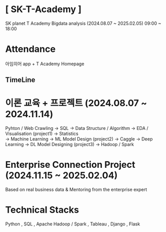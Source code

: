 # [ SK-T-Academy ]
SK planet T Academy Bigdata analysis (2024.08.07 ~ 2025.02.05)  09:00 ~ 18:00  

# Attendance  

아임히어 app + T Academy Homepage

## TimeLine  

# 이론 교육 + 프로젝트 (2024.08.07 ~ 2024.11.14)  
Pyhton / Web Crawling -> SQL -> Data Structure / Algorithm -> EDA / Visualisation (project1) -> Statistics  
-> Machine Learning -> ML Model Design (project2) -> Caggle -> Deep Learning -> DL Model Designing (project3) -> Hadoop / Spark  

# Enterprise Connection Project (2024.11.15 ~ 2025.02.04)  
Based on real business data & Mentoring from the enterprise expert  

# Technical Stacks  
Python , SQL , Apache Hadoop / Spark , Tableau , Django , Flask

